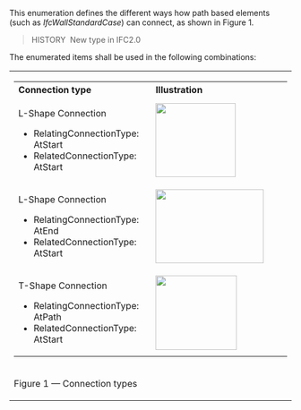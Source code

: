 This enumeration defines the different ways how path based elements (such as _IfcWallStandardCase_) can connect, as shown in Figure 1.

> HISTORY&nbsp; New type in IFC2.0

The enumerated items shall be used in the following combinations:

<table>
<tr>
<td>
<table class="gridtable">
<tr>
 <th width="260" valign="top" align="left">Connection type</th>
 <th width="300" valign="top" align="left">Illustration</th>
</tr>
<tr>
</tr><tr>
<td width="260" valign="top" align="left">
<p>L-Shape Connection</p>
<ul>
<li>RelatingConnectionType: AtStart</li>
<li>RelatedConnectionType: AtStart</li>
</ul>
</td>
<td width="300"><img src="../../../../../../figures/IfcConnectionTypeEnum-Fig03.gif" width="143" height="132" border="0"></td>
</tr>
<tr>
<td width="260" valign="top" align="left">
<p>L-Shape Connection</p>
<ul>
<li>RelatingConnectionType: AtEnd</li>
<li>RelatedConnectionType: AtStart</li>
</ul>
</td>
<td width="300"><img src="../../../../../../figures/IfcConnectionTypeEnum-Fig01.gif" width="193" height="132" border="0"></td>
</tr>
<tr>
<td width="260" valign="top" align="left">
<p>T-Shape Connection</p>
<ul>
<li>RelatingConnectionType: AtPath</li>
<li>RelatedConnectionType: AtStart</li>
</ul>
</td>
<td width="300"><img src="../../../../../../figures/IfcConnectionTypeEnum-Fig02.gif" width="145" height="133" border="0"></td>
</tr>
</table>
</td>
</tr>
<tr>
<td>
<p class="figure">Figure 1 &mdash; Connection types</p>
</td>
</tr>
</table>
